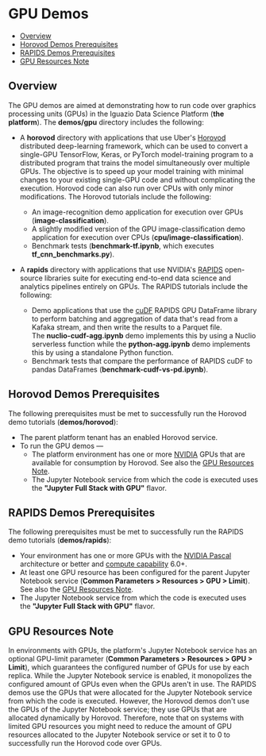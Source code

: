 
# GPU Demos

- [Overview](#gpu-demos-overview)
- [Horovod Demos Prerequisites](#horovod-prereq)
- [RAPIDS Demos Prerequisites](#rapids-prereq)
- [GPU Resources Note](#gpu-resources-note)

<a id="gpu-demos-overview"></a>
## Overview

The GPU demos are aimed at demonstrating how to run code over graphics processing units (GPUs) in the Iguazio Data Science Platform (**the platform**).
The **demos/gpu** directory includes the following:

- A **horovod** directory with applications that use Uber's [Horovod](https://eng.uber.com/horovod/) distributed deep-learning framework, which can be used to convert a single-GPU TensorFlow, Keras, or PyTorch model-training program to a distributed program that trains the model simultaneously over multiple GPUs.
    The objective is to speed up your model training with minimal changes to your existing single-GPU code and without complicating the execution.
    Horovod code can also run over CPUs with only minor modifications.
    The Horovod tutorials include the following:

    - An image-recognition demo application for execution over GPUs (**image-classification**).
    - A slightly modified version of the GPU image-classification demo application for execution over CPUs (**cpu/image-classification**).
    - Benchmark tests (**benchmark-tf.ipynb**, which executes **tf_cnn_benchmarks.py**).

- A **rapids** directory with applications that use NVIDIA's [RAPIDS](https://rapids.ai/) open-source libraries suite for executing end-to-end data science and analytics pipelines entirely on GPUs.
  The RAPIDS tutorials include the following:

    - Demo applications that use the [cuDF](https://rapidsai.github.io/projects/cudf/en/latest/index.html) RAPIDS GPU DataFrame library to perform batching and aggregation of data that's read from a Kafaka stream, and then write the results to a Parquet file.<br>
      The **nuclio-cudf-agg.ipynb** demo implements this by using a Nuclio serverless function while the **python-agg.ipynb** demo implements this by using a standalone Python function.
    - Benchmark tests that compare the performance of RAPIDS cuDF to pandas DataFrames (**benchmark-cudf-vs-pd.ipynb**).

<a id="horovod-prereq"></a>
## Horovod Demos Prerequisites

The following prerequisites must be met to successfully run the Horovod demo tutorials (**demos/horovod**):

- The parent platform tenant has an enabled Horovod service.
- To run the GPU demos &mdash;
  - The platform environment has one or more [NVIDIA](https://www.nvidia.com/en-us/) GPUs that are available for consumption by Horovod.
    See also the [GPU Resources Note](#gpu-resources-note).
  - The Jupyter Notebook service from which the code is executed uses the **"Jupyter Full Stack with GPU"** flavor.

<a id="rapids-prereq"></a>
## RAPIDS Demos Prerequisites

The following prerequisites must be met to successfully run the RAPIDS demo tutorials (**demos/rapids**):

- Your environment has one or more GPUs with the [NVIDIA Pascal](https://www.nvidia.com/en-us/geforce/products/10series/architecture/) architecture or better and [compute capability](https://developer.nvidia.com/cuda-gpus) 6.0+.
- At least one GPU resource has been configured for the parent Jupyter Notebook service (**Common Parameters > Resources > GPU > Limit**).
  See also the [GPU Resources Note](#gpu-resources-note).
- The Jupyter Notebook service from which the code is executed uses the **"Jupyter Full Stack with GPU"** flavor.

<a id="gpu-resources-note"></a>
## GPU Resources Note

In environments with GPUs, the platform's Jupyter Notebook service has an optional GPU-limit parameter (**Common Parameters > Resources > GPU > Limit**), which guarantees the configured number of GPUs for use by each replica.
While the Jupyter Notebook service is enabled, it monopolizes the configured amount of GPUs even when the GPUs aren't in use.
The RAPIDS demos use the GPUs that were allocated for the Jupyter Notebook service from which the code is executed.
However, the Horovod demos don't use the GPUs of the Jupyter Notebook service; they use GPUs that are allocated dynamically by Horovod.
Therefore, note that on systems with limited GPU resources you might need to reduce the amount of GPU resources allocated to the Jupyter Notebook service or set it to 0 to successfully run the Horovod code over GPUs.
